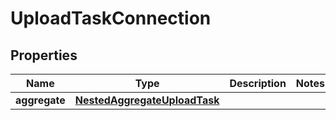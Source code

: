

# UploadTaskConnection


## Properties

Name | Type | Description | Notes
------------ | ------------- | ------------- | -------------
**aggregate** | [**NestedAggregateUploadTask**](NestedAggregateUploadTask.md) |  | 



